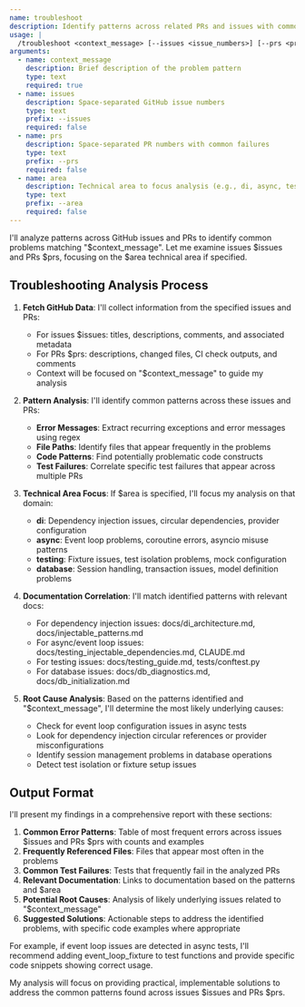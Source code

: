 ```yaml
---
name: troubleshoot
description: Identify patterns across related PRs and issues with common problems
usage: |
  /troubleshoot <context_message> [--issues <issue_numbers>] [--prs <pr_numbers>] [--area <tech_area>]
arguments:
  - name: context_message
    description: Brief description of the problem pattern
    type: text
    required: true
  - name: issues
    description: Space-separated GitHub issue numbers
    type: text
    prefix: --issues
    required: false
  - name: prs
    description: Space-separated PR numbers with common failures
    type: text
    prefix: --prs
    required: false
  - name: area
    description: Technical area to focus analysis (e.g., di, async, testing, database)
    type: text
    prefix: --area
    required: false
---
```


I'll analyze patterns across GitHub issues and PRs to identify common problems matching "$context_message". Let me examine issues $issues and PRs $prs, focusing on the $area technical area if specified.

## Troubleshooting Analysis Process

1. **Fetch GitHub Data**: I'll collect information from the specified issues and PRs:
   - For issues $issues: titles, descriptions, comments, and associated metadata
   - For PRs $prs: descriptions, changed files, CI check outputs, and comments
   - Context will be focused on "$context_message" to guide my analysis

2. **Pattern Analysis**: I'll identify common patterns across these issues and PRs:
   - **Error Messages**: Extract recurring exceptions and error messages using regex
   - **File Paths**: Identify files that appear frequently in the problems
   - **Code Patterns**: Find potentially problematic code constructs 
   - **Test Failures**: Correlate specific test failures that appear across multiple PRs

3. **Technical Area Focus**: 
   If $area is specified, I'll focus my analysis on that domain:
   - **di**: Dependency injection issues, circular dependencies, provider configuration
   - **async**: Event loop problems, coroutine errors, asyncio misuse patterns
   - **testing**: Fixture issues, test isolation problems, mock configuration
   - **database**: Session handling, transaction issues, model definition problems

4. **Documentation Correlation**: I'll match identified patterns with relevant docs:
   - For dependency injection issues: docs/di_architecture.md, docs/injectable_patterns.md
   - For async/event loop issues: docs/testing_injectable_dependencies.md, CLAUDE.md
   - For testing issues: docs/testing_guide.md, tests/conftest.py
   - For database issues: docs/db_diagnostics.md, docs/db_initialization.md

5. **Root Cause Analysis**: Based on the patterns identified and "$context_message", I'll determine the most likely underlying causes:
   - Check for event loop configuration issues in async tests
   - Look for dependency injection circular references or provider misconfigurations
   - Identify session management problems in database operations
   - Detect test isolation or fixture setup issues

## Output Format

I'll present my findings in a comprehensive report with these sections:

1. **Common Error Patterns**: Table of most frequent errors across issues $issues and PRs $prs with counts and examples
2. **Frequently Referenced Files**: Files that appear most often in the problems
3. **Common Test Failures**: Tests that frequently fail in the analyzed PRs
4. **Relevant Documentation**: Links to documentation based on the patterns and $area
5. **Potential Root Causes**: Analysis of likely underlying issues related to "$context_message"
6. **Suggested Solutions**: Actionable steps to address the identified problems, with specific code examples where appropriate

For example, if event loop issues are detected in async tests, I'll recommend adding event_loop_fixture to test functions and provide specific code snippets showing correct usage.

My analysis will focus on providing practical, implementable solutions to address the common patterns found across issues $issues and PRs $prs.